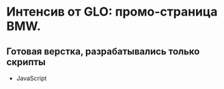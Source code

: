 # Интенсив от GLO: промо-страница BMW.

## Готовая верстка, разрабатывались только скрипты 

- JavaScript
